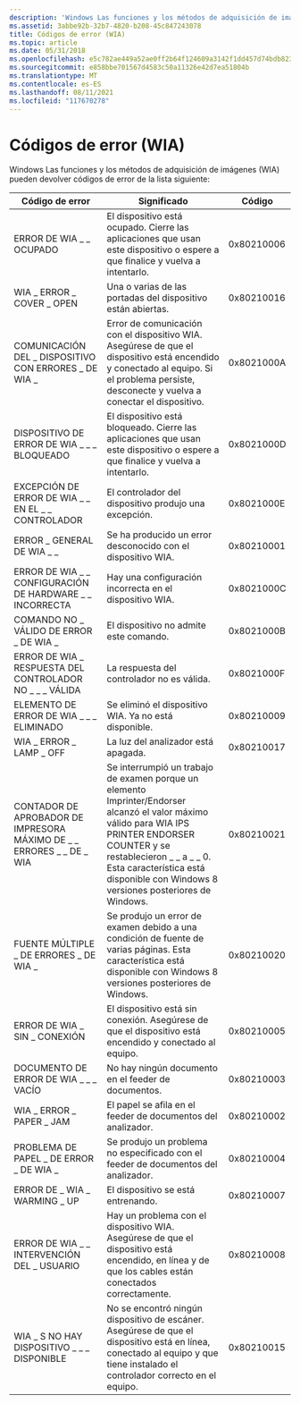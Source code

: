 ```yaml
---
description: 'Windows Las funciones y los métodos de adquisición de imágenes (WIA) pueden devolver códigos de error de la lista siguiente: Error CodeMeaningCodeWIA ERROR BUSYEl dispositivo \_ \_ está ocupado.'
ms.assetid: 3abbe92b-32b7-4820-b208-45c847243078
title: Códigos de error (WIA)
ms.topic: article
ms.date: 05/31/2018
ms.openlocfilehash: e5c782ae449a52ae0ff2b64f124609a3142f1dd457d74bdb82333502ef1868ce
ms.sourcegitcommit: e858bbe701567d4583c50a11326e42d7ea51804b
ms.translationtype: MT
ms.contentlocale: es-ES
ms.lasthandoff: 08/11/2021
ms.locfileid: "117670278"
---
```

# <a name="error-codes-wia"></a>Códigos de error (WIA)

Windows Las funciones y los métodos de adquisición de imágenes (WIA) pueden devolver códigos de error de la lista siguiente: 

| Código de error                                      | Significado                                                                                                                                                                                                                             | Código       |
|-------------------------------------------------|-------------------------------------------------------------------------------------------------------------------------------------------------------------------------------------------------------------------------------------|------------|
| ERROR DE WIA \_ \_ OCUPADO                                | El dispositivo está ocupado. Cierre las aplicaciones que usan este dispositivo o espere a que finalice y vuelva a intentarlo.                                                                                                                          | 0x80210006 |
| WIA \_ ERROR \_ COVER \_ OPEN                         | Una o varias de las portadas del dispositivo están abiertas.                                                                                                                                                                                          | 0x80210016 |
| COMUNICACIÓN DEL \_ DISPOSITIVO CON ERRORES \_ DE WIA \_               | Error de comunicación con el dispositivo WIA. Asegúrese de que el dispositivo está encendido y conectado al equipo. Si el problema persiste, desconecte y vuelva a conectar el dispositivo.                                                            | 0x8021000A |
| DISPOSITIVO DE ERROR DE WIA \_ \_ \_ BLOQUEADO                      | El dispositivo está bloqueado. Cierre las aplicaciones que usan este dispositivo o espere a que finalice y vuelva a intentarlo.                                                                                                                        | 0x8021000D |
| EXCEPCIÓN DE ERROR DE WIA \_ \_ EN EL \_ \_ CONTROLADOR               | El controlador del dispositivo produjo una excepción.                                                                                                                                                                                               | 0x8021000E |
| ERROR \_ GENERAL DE WIA \_ \_                      | Se ha producido un error desconocido con el dispositivo WIA.                                                                                                                                                                                  | 0x80210001 |
| ERROR DE WIA \_ \_ CONFIGURACIÓN DE HARDWARE \_ \_ INCORRECTA        | Hay una configuración incorrecta en el dispositivo WIA.                                                                                                                                                                                    | 0x8021000C |
| COMANDO NO \_ VÁLIDO DE ERROR \_ DE WIA \_                    | El dispositivo no admite este comando.                                                                                                                                                                                            | 0x8021000B |
| ERROR DE WIA \_ RESPUESTA DEL CONTROLADOR NO \_ \_ \_ VÁLIDA           | La respuesta del controlador no es válida.                                                                                                                                                                                            | 0x8021000F |
| ELEMENTO DE ERROR DE WIA \_ \_ \_ ELIMINADO                       | Se eliminó el dispositivo WIA. Ya no está disponible.                                                                                                                                                                               | 0x80210009 |
| WIA \_ ERROR \_ LAMP \_ OFF                           | La luz del analizador está apagada.                                                                                                                                                                                                          | 0x80210017 |
| CONTADOR DE APROBADOR DE IMPRESORA MÁXIMO DE \_ \_ ERRORES \_ \_ DE \_ WIA | Se interrumpió un trabajo de examen porque un elemento Imprinter/Endorser alcanzó el valor máximo válido para WIA IPS PRINTER ENDORSER COUNTER y se restablecieron \_ \_ a \_ \_ 0. Esta característica está disponible con Windows 8 versiones posteriores de Windows. | 0x80210021 |
| FUENTE MÚLTIPLE \_ DE ERRORES \_ DE WIA \_                         | Se produjo un error de examen debido a una condición de fuente de varias páginas. Esta característica está disponible con Windows 8 versiones posteriores de Windows.                                                                                            | 0x80210020 |
| ERROR DE WIA \_ SIN \_ CONEXIÓN                             | El dispositivo está sin conexión. Asegúrese de que el dispositivo está encendido y conectado al equipo.                                                                                                                                                  | 0x80210005 |
| DOCUMENTO DE ERROR DE WIA \_ \_ \_ VACÍO                        | No hay ningún documento en el feeder de documentos.                                                                                                                                                                                      | 0x80210003 |
| WIA \_ ERROR \_ PAPER \_ JAM                          | El papel se afila en el feeder de documentos del analizador.                                                                                                                                                                                   | 0x80210002 |
| PROBLEMA DE PAPEL \_ DE ERROR \_ DE WIA \_                      | Se produjo un problema no especificado con el feeder de documentos del analizador.                                                                                                                                                                 | 0x80210004 |
| ERROR DE \_ WIA \_ WARMING \_ UP                         | El dispositivo se está entrenando.                                                                                                                                                                                                           | 0x80210007 |
| ERROR DE WIA \_ \_ INTERVENCIÓN DEL \_ USUARIO                  | Hay un problema con el dispositivo WIA. Asegúrese de que el dispositivo está encendido, en línea y de que los cables están conectados correctamente.                                                                                                      | 0x80210008 |
| WIA \_ S NO HAY DISPOSITIVO \_ \_ \_ DISPONIBLE                   | No se encontró ningún dispositivo de escáner. Asegúrese de que el dispositivo está en línea, conectado al equipo y que tiene instalado el controlador correcto en el equipo.                                                                                                   | 0x80210015 |



 

 

 



